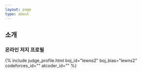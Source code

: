 ```yaml
---
layout: page
type: about
---
```


## 소개

### 온라인 저지 프로필
{% include judge_profile.html boj_id="lewns2" boj_bias="lewns2" codeforces_id="" atcoder_id="" %}

